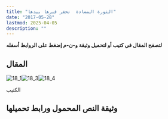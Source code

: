 ```yaml
---
title: "الثورة المضادة  تحفر قبرها بيدها"
date: "2017-05-28"
lastmod: 2025-04-05
description: ""
---
```

**لتصفح المقال في كتيب أو لتحميل وثيقة و-ن-م إضغط على الروابط أسفله**

## المقال

![18_1](https://abouyaarebmarzouki.wordpress.com/wp-content/uploads/2017/05/18_17.png?w=648)![18_3](https://abouyaarebmarzouki.wordpress.com/wp-content/uploads/2017/05/18_37.png?w=648)![18_4](https://abouyaarebmarzouki.wordpress.com/wp-content/uploads/2017/05/18_47.png?w=648)

الكتيب

## وثيقة النص المحمول ورابط تحميلها

###
